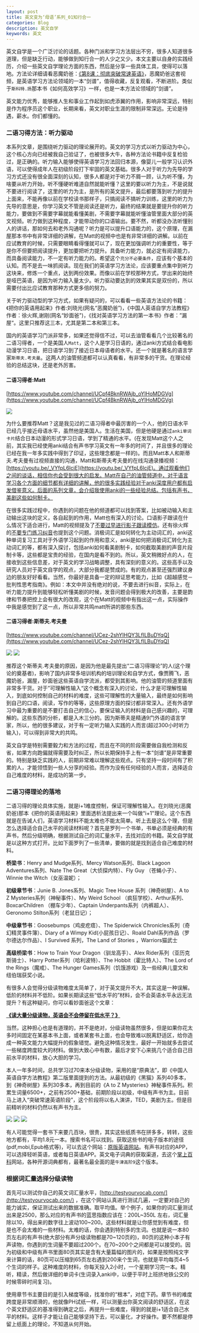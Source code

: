 ```yaml
---
layout: post
title: 英文变为‘母语’系列_01知行合一
categories: Blog
description: 英文自学
keywords: 英文
---
```


英文自学是一个广泛讨论的话题。各种门派和学习方法层出不穷，很多人知道很多道理，但是缺乏行动，能够做到知行合一的人少之又少。本文主要以自身的实践经历，介绍一些英文自学理论方面的东西，然后是分享一些具体工具，使得可以落地。方法论详细请看恶魔奶爸：[《第8课：彻底突破常速英语》](https://www.bilibili.com/video/BV1jT4y157YT?p=8)，恶魔奶爸这套视频，是英语学习方法论领域的一本“剑谱”，值得收藏，反复观看，不断进阶。类似于`斯科特.扬`那本书《如何高效学习》一样，也是一本方法论领域的“剑谱”。

英文能力优秀，能够推人生和事业工作起到如虎添翼的作用，影响非常深远，特别是作为程序员这个职业，长期来看，英文对职业生涯的限制非常深远。无论是待遇，薪水。你们都懂的。

### 二语习得方法：听力驱动

本系列文章，是围绕听力驱动的理论展开的。英文的学习方式以听力驱动为中心，这个核心方向已经被我自己验证了，也被很多大牛，各种方法论书籍中反复检验过，是正确的。听力输入能够使得英语学习方法回归本源，像婴儿一般学习认识外语，可以使得成年人在初级阶段打下牢固的英文基础。很多人对于听力为先导的学习方式还没有很全面深刻的认知，很多人都是对于听力不屑一顾，认为听不懂，为啥要从听力开始，听不懂硬听难道自然就能听懂？这里的要以听力为主，不是说就不要进行阅读了，这里的听力为主，是所有的英文提升，最后都要落到听力的提升上面来，不能再像以前在学校读书那样子，只搞阅读不搞听力训练，这里的听力为先导的意思是，你学习英文不管是阅读还是听力，最终的结果就是要提升你的听力能力，要做到不需要字幕就能看懂美剧，不需要字幕就能听懂油管里面大部分的英文视频。听力做到这种程度，才能带动你的口语输出。要不然，听都没办法听懂别人的讲话，那如何去和老外沟通呢？听力是可以提升口语能力的，这个原理，在漏屋那本书中有非常详细的讲解，在Matt的视频中也是有非常详细的讲解。以前在应试教育的时候，只需要眼睛看得懂就可以了，现在更加强调听力的重要性，等于是你不但要把阅读提升，更加要把听力提升。具备听力能力，就必定有阅读能力，而具备阅读能力，不一定有听力能力的。希望这个`充分不必要条件`，应该有个基本的认知。而不是去一味抓阅读。现在我们的英语学习方法论，应该要重点集中到听力这块来，修炼一个重点，达到两份效果。而像以前在学校那种方式，学出来的始终是哑巴英语，是因为听力输入量太少。听力驱动要达到的效果其实是双份的，所以需要付出比应试教育那种方式更多倍的努力。

关于听力驱动型的学习方式，如果有疑问的，可以看看一些英语方法论的书籍：《把你的英语用起来》作者:刘晓光(网名“恶魔奶爸”)，《中国人英语自学方法教程》作者：徐火辉,谢刚(网名“妙面爸")，《找对英语学习方法的第一本书》作者：”漏屋“。这里只推荐这三本，尤其是第二本和第三本。

国内的英语学习门派非常多，如果还觉得信不过，可以去油管看看几个比较著名的二语习得者，一个是美国人`Matt`，这个人是学习日语的，通过anki方式结合看电影动漫学习日语，把日语学习到了接近日本母语者的水平。还一个就是著名的语言学家`斯蒂夫.考夫曼`。这两人的油管频道都可以认真看看，有非常多的干货。在理论经验的总结这块，还是老外厉害。



#### 二语习得者:Matt

[https://www.youtube.com/channel/UCpf4BknRWAjb_oYIHoMDGVg](https://www.youtube.com/channel/UCpf4BknRWAjb_oYIHoMDGVg)

<img src="https://cs-cn.top//images/posts/matt_japan.png"/>

为什么要推荐Matt？这是我见过的二语习得者中最厉害的一个人，他的日语水平已经几乎接近母语水平，虽然他是美国人。生活在美国，但是他硬是通过`anki单词卡片`结合日本动漫的形式学习日语，学到了精通的水平。(在发现Matt这个人之前，其实我已经使用anki结合有声书学习英文有一年多的时间了，并且很多的理论已经在我一年多实践中得到了印证，这些理念都是一样的)。而且Matt本人和斯蒂夫.考夫曼有过视频直接的沟通，Matt和斯蒂夫考夫曼的在线沟通录播视频：[https://youtu.be/_VYfpL6lcjE](https://youtu.be/_VYfpL6lcjE)。通过观看他们之间的谈话，相信你也会受到很大的启发。Matt在自己的油管频道中，对于语言学习各个方面的细节都有详细的讲解，他的很多实践经验对于anki深度用户都有启发借鉴意义。后面的系列文章，会介绍我使用anki的一些经验总结。包括有声书，美剧这些如何制卡。



在很多实践过程中，你遇到的问题在他的频道都可以找到答案，比如被动输入和主动输出这块的定义，各自起到的作用，Matt也有深入的讨论。口语影子跟读在什么情况下适合进行，Matt的视频提及了[不要过早进行影子跟读模仿](https://youtu.be/GOCMGBioo7s)。还有徐火辉的[不要专门练习纠音](https://mp.weixin.qq.com/s/HumFNRPwTOJI3BRxvXj8lg)也提到这个问题。消极词汇是如何转化为主动词汇的，anki这种单词复习工具对于外语学习起到的作用和意义，anki是如何把消极词汇转化为主动词汇的等，都有深入探讨，包括anki如何看美剧制卡，如何截取美剧的声音片段制卡等，这些都是宝贵的经验，在国内是看不到的。所以，英文稍微好点的人，在接收到这些信息差，对于英文的学习战略调整，具有深刻的意义的。这些高手以及研究人员对于英文自学的观点，大部分我都是赞成的。有的观点甚至还强烈建议身边的朋友好好看看。当然，你最好是具备一定的辩证思考能力，比如《超越感觉－批判性思考指南》。例如：本文中并没有绝对的说，不要去进行纠音，实际上，在听力能力提升到能够轻松听懂美剧的时候，发音问题会得到极大的改善，主要是韵律和节奏把控上会有很大的改观，这个在Matt的视频中有指出这一点，实际操作中我是感觉到了这一点，所以非常共鸣matt所讲的那些东西。



#### 二语习得者:斯蒂夫.考夫曼

[https://www.youtube.com/channel/UCez-2shYlHQY3LfILBuDYqQ](https://www.youtube.com/channel/UCez-2shYlHQY3LfILBuDYqQ)

<img src="https://cs-cn.top//images/posts/steve.kaofuman.png"/>

<img src="https://cs-cn.top//images/posts/steve_kaofmann_youtube.png"/>

推荐这个斯蒂夫.考夫曼的原因，是因为他是最先提出“二语习得理论”的人(这个理论的奠基者)，影响了国内非常多培训机构的培训理论和自学方式，像贾腾飞，恶魔奶爸，漏屋，妙面爸这些英语自学流派，都受到其影响。他的油管的频道里面有非常多干货。对于”可理解性输入“这个概念有深入的讨论，什么才是可理解性输入，到底如何控制自己的材料的难度，这些可理解性的大量输入，最终是如何影响到自己的口语，阅读，写作的等等，这些原理方面的探讨都非常深入。还有外语学习中最为重要的是不要打击自己的信心，要保证输入的材料是自己感兴趣的，可理解的。这些东西的分析，都是入木三分的。因为斯蒂夫是精通9门外语的语言学家，所以，他的很多建议，对于有一定听力输入实践的人而言(超过300小时听力输入)，可以得到非常大的共鸣。

英文自学是特别需要毅力和方法的过程，而且在不同的阶段需要做自我检测和反省，如果方向跑偏就得需要及时纠正，所以长期保持手上有一本“剑谱”是非常重要的。特别是缺乏实践的人，前期非常难以理解这些观点。只有坚持一段时间有了积累的人，才能领悟到一些人分享的经验。而作为没有任何经验的人而言，选择适合自己难度的材料，是成功的第一步。



### 二语习得理论的落地

二语习得的理论具体实施，就是i+1难度控制，保证可理解性输入。在刘晓光(恶魔奶爸)那本《把你的英语用起来》里面透析法提出来一个叫做“i+1"理论。这个东西就是在告诫人们，英语学习材料不能太难也不能太简单。听上去是这么个理，但是怎么选择适合自己水平的阅读材料呢？首先是罗列一个书单，书单必须是经典的有声书，然后分级明确，根据测试自己的词汇量水平，去找对应的书籍。英文自学就是以这种方式打开。比如下面罗列了一些清单，要做的就是找到适合自己难度的材料。

**桥梁书**：Henry and Mudge系列、Mercy Watson系列、Black Lagoon Adventures系列、Nate The Great（大侦探内特）、Fly Guy （苍蝇小子）、Winnie the Witch（女巫温妮）；

**初级章节书**：Junie B. Jones系列、Magic Tree House 系列（神奇树屋）、A to Z Mysteries系列（神秘事件）、My Weird School （疯狂学校）、Arthur系列、BoxcarChildren （棚车少年）、Captain Underpants系列（内裤超人）、Geronomo Stilton系列（老鼠日记）；

**中级章节书**：Goosebumps（鸡皮疙瘩）、The Spiderwick Chronicles系列（奇幻精灵事件簿）、Diary of a Wimpy Kid(小屁孩日记）、Roald Dahl系列作品（罗尔德达尔作品）、I Survived 系列，The Land of Stories  ，Warriors猫武士

**高级桥梁书**：How to Train Your Dragon（驯龙高手）、Alex Rider系列（亚历克斯骑士）、Harry Potter系列（哈利波特）、The Hobbit（霍比特人）、The Lord of the Rings（魔戒）、The Hunger Games系列（饥饿游戏）及一些经典儿童文和纽伯瑞获奖小说。



有很多人会觉得分级读物难度太简单了，对于英文提升不大，其实这是一种误解。低阶的材料并不低阶。如果长期读这些“低水平的”材料，会不会英语水平永远无法提升？有这种疑问，你可以看妙面爸这个文章：

[**《读大量分级读物，英语会不会停留在低水平？》**](https://mp.weixin.qq.com/s/FMdjiljy0OTTLQXCgHnzJA)

当然，这种担心也是有道理的，并不是绝对，分级读物虽然很多，但是如果你花太多时间固定在某基本书上面，或者某套书上面，也会导致难以脱离舒适区，给你造成一种英文能力大幅提升的假象错觉。避免这种情况发生，最好一开始就多去尝试一些梯度跨度较大的材料。做到大致心中有数，最后才安下心来挑几个适合自己目前水平的材料，放心大胆的学习。

本人一年多时间，总共学习过70来本分级读物，采用的是“原典法”，即《中国人英语自学方法教程》第二版里面提到的方法。从最初级的《黑猫》系列40多本，到《神奇树屋》系列30多本，再到目前的《A to Z Mysteries》神秘事件系列。积累生词量6500+，之前有2500+基础，前期阶段以初级，中级有声书为主。目前马上进入“突破常速英语阶段”，这个阶段将以名人演讲，TED，美剧为主。但是目前精听的材料仍然以有声书为主。

<img src="https://cs-cn.top//images/posts/20210713044529.png"/>

<img src="https://cs-cn.top//images/posts/20210713044608.png"/>

<img src="https://cs-cn.top//images/posts/20210713044649.png"/>

有人可能觉得一套书下来要几百块，很贵，其实这些纸质书在拼多多，转转，这些地方都有，平均1.8元一本。搜索书名可以找到。获取这些书的电子版本的途径(pdf,mobi,Epub格式等)，可以去这个网站：[原版英语网站](https://en5556.com/)。有声书对应的APP，可以选择轻听英语，或者每日英语APP。英文电子词典的获取渠道，去这个[掌上百科](https://www.pdawiki.com/forum/)网站，各种开源词典都有，最著名最全面的是`牛津高阶9`这个版本。

### 根据词汇量选择分级读物

首先可以测试你自己的英文词汇量水平，[http://testyourvocab.com/](http://testyourvocab.com/) ，在这个网站认真进行测试几遍，一定要对自己的能力诚实，保证测试出来的数据准确。取平均值。举个例子，如果你的词汇量测试出来是2500，那么对应的有声书的蓝思指数应该在：200L~350L 左右，词汇量除以10，得出来的数字往上波动100~200。这些材料就是让你感觉到有难度，但是也不会太难的一些材料。太难的话，你会遇到特别多的生词。也就是说一本80页左右的有声书(绝大部分有声分级读物都是70~120页的)，80页的这种小本子有声读物，你遇到的生词量不要超过200个。在70~200个之间都是可以接受的。因为初级和中级有声书里面80页其实是含有大量篇幅的图片的，如果是按照纯文字来计算的话，80页可以压缩到65页左右遇到200来个生词，也就是平均每页4~5个生词的样子。这种难度的材料，你每天投入2小时，一个星期学习完一本。精听，精读，然后做详细的单词卡(生词录入anki中，以便于平时上班挤地铁公交的时候零碎时间复习)。

使用章节书主要目的是引入梯度等级，找准你的“根本”，对症下药。章节书的难度跨度是非常顺滑的，他就像PH试纸一样，可以测量出你英文阅读的舒适区，在这个英文舒适区的基准得到确定之后，再提升一些难度，得到的就是i+1适合自己水平的材料。这样子才能让自己能够坚持下去，可以量化，才好操作。要不然都是停留上纸面上的理论，不知道从何开始。





